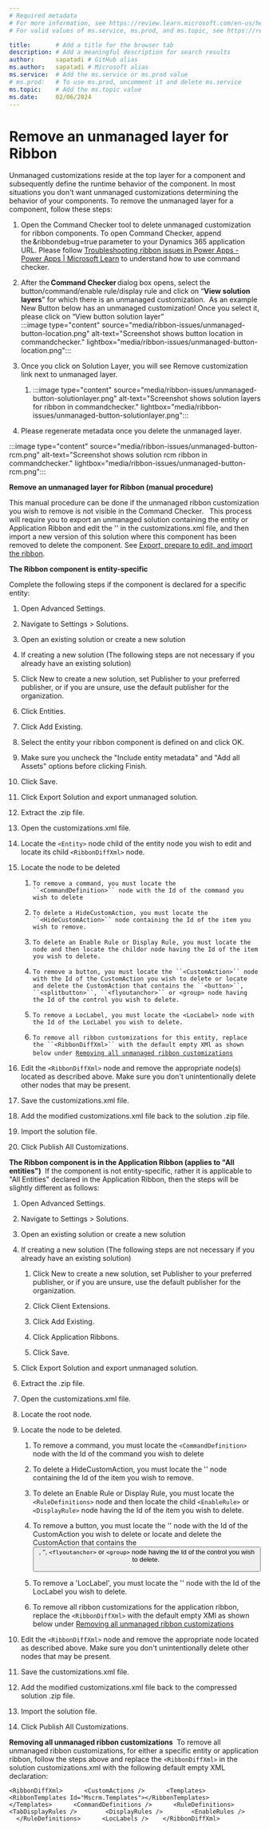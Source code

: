 ```yaml
---
# Required metadata
# For more information, see https://review.learn.microsoft.com/en-us/help/platform/learn-editor-add-metadata?branch=main
# For valid values of ms.service, ms.prod, and ms.topic, see https://review.learn.microsoft.com/en-us/help/platform/metadata-taxonomies?branch=main

title:       # Add a title for the browser tab
description: # Add a meaningful description for search results
author:      sapatadi # GitHub alias
ms.author:   sapatadi # Microsoft alias
ms.service:  # Add the ms.service or ms.prod value
# ms.prod:   # To use ms.prod, uncomment it and delete ms.service
ms.topic:    # Add the ms.topic value
ms.date:     02/06/2024
---
```

# Remove an unmanaged layer for Ribbon

Unmanaged customizations reside at the top layer for a component and subsequently define the runtime behavior of the component. In most situations you don't want unmanaged customizations determining the behavior of your components. To remove the unmanaged layer for a component, follow these steps: 

1. Open the Command Checker tool to delete unmanaged customization for ribbon components. To open Command Checker, append the &ribbondebug=true parameter to your Dynamics 365 application URL. Please follow [Troubleshooting ribbon issues in Power Apps - Power Apps | Microsoft Learn](/troubleshoot/power-platform/power-apps/create-and-use-apps/ribbon-issues) to understand how to use command checker. 
 
1. After the **Command Checker** dialog box opens, select the button/command/enable rule/display rule and click on “**View solution layers**” for which there is an unmanaged customization. 
As an example New Button below has an unmanaged customization! Once you select it, please click on “View button solution layer”   
:::image type="content" source="media/ribbon-issues/unmanaged-button-location.png" alt-text="Screenshot shows button location in commandchecker." lightbox="media/ribbon-issues/unmanaged-button-location.png":::

1. Once you click on Solution Layer, you will see Remove customization link next to unmanaged layer. 

   1. :::image type="content" source="media/ribbon-issues/unmanaged-button-solutionlayer.png" alt-text="Screenshot shows solution layers for ribbon in commandchecker." lightbox="media/ribbon-issues/unmanaged-button-solutionlayer.png":::
 
1. Please regenerate metadata once you delete the unmanaged layer.

:::image type="content" source="media/ribbon-issues/unmanaged-button-rcm.png" alt-text="Screenshot shows solution rcm ribbon in commandchecker." lightbox="media/ribbon-issues/unmanaged-button-rcm.png":::

**Remove an unmanaged layer for Ribbon (manual procedure)** 

This manual procedure can be done if the unmanaged ribbon customization you wish to remove is not visible in the Command Checker.  
This process will require you to export an unmanaged solution containing the entity or Application Ribbon and edit the '<RibbonDiffXml>' in the customizations.xml file, and then import a new version of this solution where this component has been removed to delete the component. See [Export, prepare to edit, and import the ribbon](/powerapps/developer/model-driven-apps/export-prepare-edit-import-ribbon). 

**The Ribbon component is entity-specific**

Complete the following steps if the component is declared for a specific entity: 
1. Open Advanced Settings. 
1. Navigate to Settings > Solutions. 
1. Open an existing solution or create a new solution 
1. If creating a new solution (The following steps are not necessary if you already have an existing solution) 
1. Click New to create a new solution, set Publisher to your preferred publisher, or if you are unsure, use the default publisher for the organization. 
1. Click Entities. 
1. Click Add Existing. 
1. Select the entity your ribbon component is defined on and click OK. 
1. Make sure you uncheck the "Include entity metadata" and "Add all Assets" options before clicking Finish. 
1. Click Save. 
1. Click Export Solution and export unmanaged solution. 
1. Extract the .zip file. 
1. Open the customizations.xml file. 
1. Locate the ``<Entity>`` node child of the entity node you wish to edit and locate its child ``<RibbonDiffXml>`` node. 
1. Locate the node to be deleted
   1. `To remove a command, you must locate the ``<CommandDefinition>`` node with the Id of the command you wish to delete `
   1. `To delete a HideCustomAction, you must locate the ``<HideCustomAction>`` node containing the Id of the item you wish to remove.`
   1. `To delete an Enable Rule or Display Rule, you must locate the `<RuleDefinitions>` node and then locate the child `<EnableRule>` or `<DisplayRule>` node having the Id of the item you wish to delete. `
   
   1. `To remove a button, you must locate the ``<CustomAction>`` node with the Id of the CustomAction you wish to delete or locate and delete the CustomAction that contains the ``<button>``, ``<splitbutton>``, ``<flyoutanchor>`` or <group> node having the Id of the control you wish to delete. `
   
   1. `To remove a LocLabel, you must locate the <LocLabel> node with the Id of the LocLabel you wish to delete. `
   
   1. `To remove all ribbon customizations for this entity, replace the ``<RibbonDiffXml>`` with the default empty XMl as shown below under `[`Removing all unmanaged ribbon customizations`](https://eng.ms/docs/cloud-ai-platform/business-applications-and-platform/bap-power-apps/papps-scale/commanding-ribbon-alm/remove-unmanaged-solution-layer#removing-all-unmanaged-ribbon-customizations) 
   
1. Edit the ``<RibbonDiffXml>`` node and remove the appropriate node(s) located as described above. Make sure you don't unintentionally delete other nodes that may be present. 
1. Save the customizations.xml file. 
1. Add the modified customizations.xml file back to the solution .zip file. 
1. Import the solution file. 
1. Click Publish All Customizations. 

**The Ribbon component is in the Application Ribbon (applies to "All entities")** 
If the component is not entity-specific, rather it is applicable to "All Entities" declared in the Application Ribbon, then the steps will be slightly different as follows: 

1. Open Advanced Settings.

1. Navigate to Settings > Solutions. 

1. Open an existing solution or create a new solution 

1. If creating a new solution (The following steps are not necessary if you already have an existing solution) 

   1. Click New to create a new solution, set Publisher to your preferred publisher, or if you are unsure, use the default publisher for the organization. 
   
   1. Click Client Extensions. 
   
   1. Click Add Existing. 
   
   1. Click Application Ribbons. 
   
   1. Click Save. 
   
1. Click Export Solution and export unmanaged solution. 

1. Extract the .zip file. 

1. Open the customizations.xml file. 

1. Locate the root <RibbonDiffXml> node. 

1. Locate the node to be deleted.

   1. To remove a command, you must locate the ``<CommandDefinition>`` node with the Id of the command you wish to delete 
   
   1. To delete a HideCustomAction, you must locate the '<HideCustomAction>' node containing the Id of the item you wish to remove. 
   
   1. To delete an Enable Rule or Display Rule, you must locate the ``<RuleDefinitions>`` node and then locate the child ``<EnableRule>`` or ``<DisplayRule>`` node having the Id of the item you wish to delete. 
   
   1. To remove a button, you must locate the '<CustomAction>' node with the Id of the CustomAction you wish to delete or locate and delete the CustomAction that contains the <button>, '<splitbutton>', ``<flyoutanchor>`` or ``<group>`` node having the Id of the control you wish to delete. 
   
   1. To remove a 'LocLabel', you must locate the '<LocLabel>' node with the Id of the LocLabel you wish to delete. 
   
   1. To remove all ribbon customizations for the application ribbon, replace the ``<RibbonDiffXml>`` with the default empty XMl as shown below under [Removing all unmanaged ribbon customizations](https://eng.ms/docs/cloud-ai-platform/business-applications-and-platform/bap-power-apps/papps-scale/commanding-ribbon-alm/remove-unmanaged-solution-layer#removing-all-unmanaged-ribbon-customizations) 
   
1. Edit the ``<RibbonDiffXml>`` node and remove the appropriate node located as described above. Make sure you don't unintentionally delete other nodes that may be present. 

1. Save the customizations.xml file. 
1. Add the modified customizations.xml file back to the compressed solution .zip file. 
1. Import the solution file. 
1. Click Publish All Customizations.  

**Removing all unmanaged ribbon customizations** 
To remove all unmanaged ribbon customizations, for either a specific entity or application ribbon, follow the steps above and replace the ``<RibbonDiffXml>`` in the solution customizations.xml with the following default empty XML declaration:

``<RibbonDiffXml>   
  <CustomActions />   
  <Templates>   
    <RibbonTemplates Id="Mscrm.Templates"></RibbonTemplates>   
  </Templates>   
  <CommandDefinitions />   
  <RuleDefinitions>   
    <TabDisplayRules />   
    <DisplayRules />   
    <EnableRules />   
  </RuleDefinitions>   
  <LocLabels />   
</RibbonDiffXml>``
